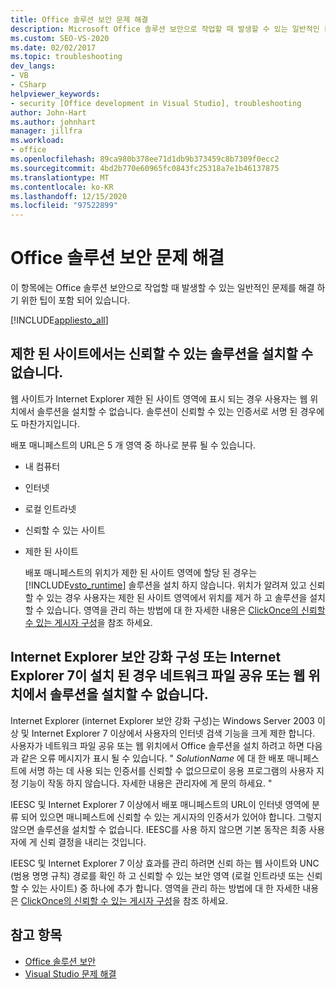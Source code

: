 ```yaml
---
title: Office 솔루션 보안 문제 해결
description: Microsoft Office 솔루션 보안으로 작업할 때 발생할 수 있는 일반적인 문제를 해결 하기 위한 몇 가지 팁에 대해 알아봅니다.
ms.custom: SEO-VS-2020
ms.date: 02/02/2017
ms.topic: troubleshooting
dev_langs:
- VB
- CSharp
helpviewer_keywords:
- security [Office development in Visual Studio], troubleshooting
author: John-Hart
ms.author: johnhart
manager: jillfra
ms.workload:
- office
ms.openlocfilehash: 89ca980b378ee71d1db9b373459c8b7309f0ecc2
ms.sourcegitcommit: 4bd2b770e60965fc0843fc25318a7e1b46137875
ms.translationtype: MT
ms.contentlocale: ko-KR
ms.lasthandoff: 12/15/2020
ms.locfileid: "97522899"
---
```

# <a name="troubleshoot-office-solution-security"></a>Office 솔루션 보안 문제 해결
  이 항목에는 Office 솔루션 보안으로 작업할 때 발생할 수 있는 일반적인 문제를 해결 하기 위한 팁이 포함 되어 있습니다.

 [!INCLUDE[appliesto_all](../vsto/includes/appliesto-all-md.md)]

## <a name="trusted-solutions-cannot-be-installed-from-restricted-sites"></a>제한 된 사이트에서는 신뢰할 수 있는 솔루션을 설치할 수 없습니다.
 웹 사이트가 Internet Explorer 제한 된 사이트 영역에 표시 되는 경우 사용자는 웹 위치에서 솔루션을 설치할 수 없습니다. 솔루션이 신뢰할 수 있는 인증서로 서명 된 경우에도 마찬가지입니다.

 배포 매니페스트의 URL은 5 개 영역 중 하나로 분류 될 수 있습니다.

- 내 컴퓨터

- 인터넷

- 로컬 인트라넷

- 신뢰할 수 있는 사이트

- 제한 된 사이트

  배포 매니페스트의 위치가 제한 된 사이트 영역에 할당 된 경우는 [!INCLUDE[vsto_runtime](../vsto/includes/vsto-runtime-md.md)] 솔루션을 설치 하지 않습니다. 위치가 알려져 있고 신뢰할 수 있는 경우 사용자는 제한 된 사이트 영역에서 위치를 제거 하 고 솔루션을 설치할 수 있습니다. 영역을 관리 하는 방법에 대 한 자세한 내용은 [ClickOnce의 신뢰할 수 있는 게시자 구성](/previous-versions/dotnet/articles/ms996418(v=msdn.10))을 참조 하세요.

## <a name="solutions-cannot-be-installed-from-network-file-shares-or-web-locations-when-internet-explorer-enhanced-security-configuration-or-internet-explorer-7-is-installed"></a>Internet Explorer 보안 강화 구성 또는 Internet Explorer 7이 설치 된 경우 네트워크 파일 공유 또는 웹 위치에서 솔루션을 설치할 수 없습니다.
 Internet Explorer (internet Explorer 보안 강화 구성)는 Windows Server 2003 이상 및 Internet Explorer 7 이상에서 사용자의 인터넷 검색 기능을 크게 제한 합니다. 사용자가 네트워크 파일 공유 또는 웹 위치에서 Office 솔루션을 설치 하려고 하면 다음과 같은 오류 메시지가 표시 될 수 있습니다. " *SolutionName* 에 대 한 배포 매니페스트에 서명 하는 데 사용 되는 인증서를 신뢰할 수 없으므로이 응용 프로그램의 사용자 지정 기능이 작동 하지 않습니다. 자세한 내용은 관리자에 게 문의 하세요. "

 IEESC 및 Internet Explorer 7 이상에서 배포 매니페스트의 URL이 인터넷 영역에 분류 되어 있으면 매니페스트에 신뢰할 수 있는 게시자의 인증서가 있어야 합니다. 그렇지 않으면 솔루션을 설치할 수 없습니다. IEESC를 사용 하지 않으면 기본 동작은 최종 사용자에 게 신뢰 결정을 내리는 것입니다.

 IEESC 및 Internet Explorer 7 이상 효과를 관리 하려면 신뢰 하는 웹 사이트와 UNC (범용 명명 규칙) 경로를 확인 하 고 신뢰할 수 있는 보안 영역 (로컬 인트라넷 또는 신뢰할 수 있는 사이트) 중 하나에 추가 합니다. 영역을 관리 하는 방법에 대 한 자세한 내용은 [ClickOnce의 신뢰할 수 있는 게시자 구성](/previous-versions/dotnet/articles/ms996418(v=msdn.10))을 참조 하세요.

## <a name="see-also"></a>참고 항목
- [Office 솔루션 보안](../vsto/securing-office-solutions.md)
- [Visual Studio 문제 해결](/troubleshoot/visualstudio/welcome-visual-studio/)

